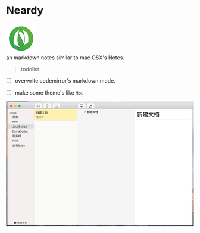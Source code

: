 # Neardy
 ![](./build/icon80.png)    
 an markdown notes similar to mac OSX's Notes.

> todolist

- [ ] overwrite codemirror's markdown mode.
- [ ] make some theme's like `Mou`


 ![](./shoot.png) 
